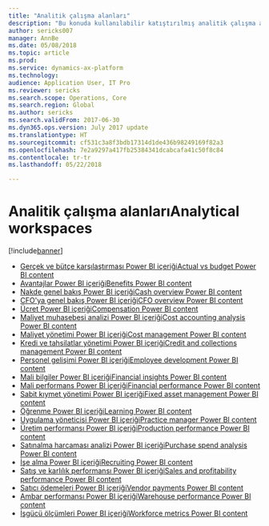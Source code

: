 ```yaml
---
title: "Analitik çalışma alanları"
description: "Bu konuda kullanılabilir katıştırılmış analitik çalışma alanları listelenmektedir ve çalışma alanları hakkında daha fazla bilgi edinebileceğiniz kaynaklar belirtilmektedir."
author: sericks007
manager: AnnBe
ms.date: 05/08/2018
ms.topic: article
ms.prod: 
ms.service: dynamics-ax-platform
ms.technology: 
audience: Application User, IT Pro
ms.reviewer: sericks
ms.search.scope: Operations, Core
ms.search.region: Global
ms.author: sericks
ms.search.validFrom: 2017-06-30
ms.dyn365.ops.version: July 2017 update
ms.translationtype: HT
ms.sourcegitcommit: cf531c3a8f3bdb17314d1de436b98249169f82a3
ms.openlocfilehash: 7e2a9297a417fb25384341dcabcafa41c50f8c84
ms.contentlocale: tr-tr
ms.lasthandoff: 05/22/2018

---
```


# <a name="analytical-workspaces"></a><span data-ttu-id="fa19d-103">Analitik çalışma alanları</span><span class="sxs-lookup"><span data-stu-id="fa19d-103">Analytical workspaces</span></span>
[!include[banner](../includes/banner.md)]

- [<span data-ttu-id="fa19d-104">Gerçek ve bütçe karşılaştırması Power BI içeriği</span><span class="sxs-lookup"><span data-stu-id="fa19d-104">Actual vs budget Power BI content</span></span>](ledger-budgets-power-bi.md)
- [<span data-ttu-id="fa19d-105">Avantajlar Power BI içeriği</span><span class="sxs-lookup"><span data-stu-id="fa19d-105">Benefits Power BI content</span></span>](benefits-power-bi.md)
- [<span data-ttu-id="fa19d-106">Nakde genel bakış Power BI içeriği</span><span class="sxs-lookup"><span data-stu-id="fa19d-106">Cash overview Power BI content</span></span>](../../financials/cash-bank-management/Cash-Overview-Power-BI-content.md)
- [<span data-ttu-id="fa19d-107">CFO'ya genel bakış Power BI içeriği</span><span class="sxs-lookup"><span data-stu-id="fa19d-107">CFO overview Power BI content</span></span>](CFO-power-bi.md)
- [<span data-ttu-id="fa19d-108">Ücret Power BI içeriği</span><span class="sxs-lookup"><span data-stu-id="fa19d-108">Compensation Power BI content</span></span>](compensation-power-bi.md)
- [<span data-ttu-id="fa19d-109">Maliyet muhasebesi analizi Power BI içeriği</span><span class="sxs-lookup"><span data-stu-id="fa19d-109">Cost accounting analysis Power BI content</span></span>](cost-accounting-analysis-content-pack.md) 
- [<span data-ttu-id="fa19d-110">Maliyet yönetimi Power BI içeriği</span><span class="sxs-lookup"><span data-stu-id="fa19d-110">Cost management Power BI content</span></span>](cost-management-content-pack.md)    
- [<span data-ttu-id="fa19d-111">Kredi ve tahsilatlar yönetimi Power BI içeriği</span><span class="sxs-lookup"><span data-stu-id="fa19d-111">Credit and collections management Power BI content</span></span>](../../financials/accounts-receivable/credit-collections-power-bi.md)
- [<span data-ttu-id="fa19d-112">Personel gelişimi Power BI içeriği</span><span class="sxs-lookup"><span data-stu-id="fa19d-112">Employee development Power BI content</span></span>](employee-development-PBI.md) 
- [<span data-ttu-id="fa19d-113">Mali bilgiler Power BI içeriği</span><span class="sxs-lookup"><span data-stu-id="fa19d-113">Financial insights Power BI content</span></span>](financial-insights.md)
- [<span data-ttu-id="fa19d-114">Mali performans Power BI içeriği</span><span class="sxs-lookup"><span data-stu-id="fa19d-114">Financial performance Power BI content</span></span>](financial-performance-power-bi-content-pack.md)
- [<span data-ttu-id="fa19d-115">Sabit kıymet yönetimi Power BI içeriği</span><span class="sxs-lookup"><span data-stu-id="fa19d-115">Fixed asset management Power BI content</span></span>](../../financials/fixed-assets/Fixed-asset-management-workspace.md)
- [<span data-ttu-id="fa19d-116">Öğrenme Power BI içeriği</span><span class="sxs-lookup"><span data-stu-id="fa19d-116">Learning Power BI content</span></span>](learning-power-bi.md)
- [<span data-ttu-id="fa19d-117">Uygulama yöneticisi Power BI içeriği</span><span class="sxs-lookup"><span data-stu-id="fa19d-117">Practice manager Power BI content</span></span>](practice-manager-power-bi.md)
- [<span data-ttu-id="fa19d-118">Üretim performansı Power BI içeriği</span><span class="sxs-lookup"><span data-stu-id="fa19d-118">Production performance Power BI content</span></span>](production-performance-power-bi.md)
- [<span data-ttu-id="fa19d-119">Satınalma harcaması analizi Power BI içeriği</span><span class="sxs-lookup"><span data-stu-id="fa19d-119">Purchase spend analysis Power BI content</span></span>](purchase-content-pack-for-power-bi.md) 
- [<span data-ttu-id="fa19d-120">İşe alma Power BI içeriği</span><span class="sxs-lookup"><span data-stu-id="fa19d-120">Recruiting Power BI content</span></span>](recruiting-analysis-power-bi-content-pack.md) 
- [<span data-ttu-id="fa19d-121">Satış ve karlılık performansı Power BI içeriği</span><span class="sxs-lookup"><span data-stu-id="fa19d-121">Sales and profitability performance Power BI content</span></span>](sales-profitability-performance-content-pack.md)
- [<span data-ttu-id="fa19d-122">Satıcı ödemeleri Power BI içeriği</span><span class="sxs-lookup"><span data-stu-id="fa19d-122">Vendor payments Power BI content</span></span>](../../financials/accounts-payable/Vendor-payments-workspace.md)
- [<span data-ttu-id="fa19d-123">Ambar performansı Power BI içeriği</span><span class="sxs-lookup"><span data-stu-id="fa19d-123">Warehouse performance Power BI content</span></span>](warehouse-power-bi-content.md)
- [<span data-ttu-id="fa19d-124">İşgücü ölçümleri Power BI içeriği</span><span class="sxs-lookup"><span data-stu-id="fa19d-124">Workforce metrics Power BI content</span></span>](workforce-analysis-power-bi-content-pack.md)  

